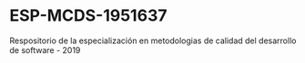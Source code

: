 # ESP-MCDS-1951637
Respositorio de la especialización en metodologias de calidad del desarrollo de software - 2019
